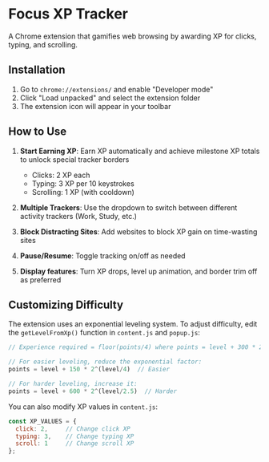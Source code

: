 # Focus XP Tracker

A Chrome extension that gamifies web browsing by awarding XP for clicks, typing, and scrolling.

## Installation

1. Go to `chrome://extensions/` and enable "Developer mode"
2. Click "Load unpacked" and select the extension folder
3. The extension icon will appear in your toolbar

## How to Use

1. **Start Earning XP**: Earn XP automatically and achieve milestone XP totals to unlock special tracker borders
   - Clicks: 2 XP each
   - Typing: 3 XP per 10 keystrokes  
   - Scrolling: 1 XP (with cooldown)

2. **Multiple Trackers**: Use the dropdown to switch between different activity trackers (Work, Study, etc.)

3. **Block Distracting Sites**: Add websites to block XP gain on time-wasting sites

4. **Pause/Resume**: Toggle tracking on/off as needed

5. **Display features**: Turn XP drops, level up animation, and border trim off as preferred

## Customizing Difficulty

The extension uses an exponential leveling system. To adjust difficulty, edit the `getLevelFromXp()` function in `content.js` and `popup.js`:

```javascript
// Experience required = floor(points/4) where points = level + 300 * 2^(level/3)

// For easier leveling, reduce the exponential factor:
points = level + 150 * 2^(level/4)  // Easier

// For harder leveling, increase it:
points = level + 600 * 2^(level/2.5)  // Harder
```

You can also modify XP values in `content.js`:
```javascript
const XP_VALUES = {
  click: 2,     // Change click XP
  typing: 3,    // Change typing XP
  scroll: 1     // Change scroll XP
};
```
